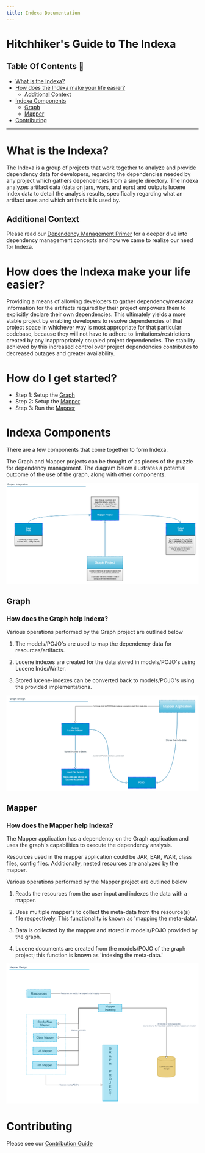 ```yaml
---
title: Indexa Documentation
---
```

# Hitchhiker's Guide to The Indexa

## Table Of Contents :bookmark_tabs:

* [What is the Indexa?](#what-is-the-indexa)
* [How does the Indexa make your life easier?](#how-does-the-indexa-make-your-life-easier)
    * [Additional Context](#additional-context)
* [Indexa Components](#indexa-components)
    * [Graph](#graph)
    * [Mapper](#mapper)
* [Contributing](#contributing)

***


# What is the Indexa?

The Indexa is a group of projects that work together to analyze and provide dependency data for developers, regarding the dependencies needed by any project which gathers dependencies from a single directory. The Indexa analyzes artifact data (data on jars, wars, and ears) and outputs lucene index data to detail the analysis results, specifically regarding what an artifact uses and which artifacts it is used by.

## Additional Context

Please read our [Dependency Management Primer](./PRIMER.md) for a deeper dive into dependency management concepts and how we came to realize our need for Indexa.

# How does the Indexa make your life easier?

Providing a means of allowing developers to gather dependency/metadata information for the artifacts required by their project empowers them to explicitly declare their own dependencies. This ultimately yields a more stable project by enabling developers to resolve dependencies of that project space in whichever way is most appropriate for that particular codebase, because they will not have to adhere to limitations/restrictions created by any inappropriately coupled project dependencies. The stability achieved by this increased control over project dependencies contributes to decreased outages and greater availability.

# How do I get started?

* Step 1: Setup the [Graph](../indexa-graph)
* Step 2: Setup the [Mapper](../indexa-mapper)
* Step 3: Run the [Mapper](../indexa-mapper)

# Indexa Components

There are a few components that come together to form Indexa.

The Graph and Mapper projects can be thought of as pieces of the puzzle for dependency management. The diagram below illustrates a potential 
outcome of the use of the graph, along with other components. 


![Project Integration](./images/howintegrationworks.png)

## Graph

### How does the Graph help Indexa?

Various operations performed by the Graph project are outlined below

1. The models/POJO's are used to map the dependency data for resources/artifacts.
    
2. Lucene indexes are created for the data stored in models/POJO's using Lucene IndexWriter.
    
3. Stored lucene-indexes can be converted back to models/POJO's using the provided implementations.

![Design Diagram](./images/graph-design.png)

## Mapper 

### How does the Mapper help Indexa?

The Mapper application has a dependency on the Graph application and uses the graph's capabilities to execute the dependency analysis. 

Resources used in the mapper application could be JAR, EAR, WAR, class files, config files. Additionally, nested resources are analyzed by the mapper.

Various operations performed by the Mapper project are outlined below

1. Reads the resources from the user input and indexes the data with a mapper.

2. Uses multiple mapper's to collect the meta-data from the resource(s) file respectively. This functionality is known as 'mapping the meta-data'.

3. Data is collected by the mapper and stored in models/POJO provided by the graph.

4. Lucene documents are created from the models/POJO of the graph project; this function is known as 'indexing the meta-data.'

![Design Diagram](./images/mapper-design.png)


# Contributing

Please see our [Contribution Guide](../CONTRIBUTING.md) 

